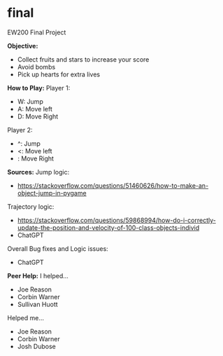# final
EW200 Final Project


**Objective:**
- Collect fruits and stars to increase your score
- Avoid bombs
- Pick up hearts for extra lives


**How to Play:**
Player 1:
- W: Jump
- A: Move left
- D: Move Right

Player 2:
- ^: Jump
- <: Move left
-  : Move Right


**Sources:**
Jump logic:
- https://stackoverflow.com/questions/51460626/how-to-make-an-object-jump-in-pygame

Trajectory logic:
- https://stackoverflow.com/questions/59868994/how-do-i-correctly-update-the-position-and-velocity-of-100-class-objects-individ
- ChatGPT

Overall Bug fixes and Logic issues:
- ChatGPT


**Peer Help:**
I helped...
- Joe Reason
- Corbin Warner
- Sullivan Huott

Helped me...
- Joe Reason
- Corbin Warner
- Josh Dubose
